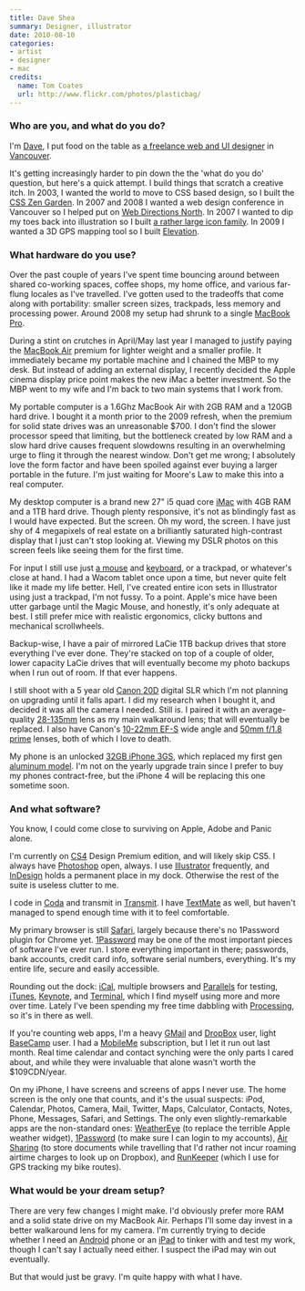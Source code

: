 ```yaml
---
title: Dave Shea
summary: Designer, illustrator
date: 2010-08-10
categories:
- artist
- designer
- mac
credits:
  name: Tom Coates
  url: http://www.flickr.com/photos/plasticbag/
---
```


### Who are you, and what do you do?

I'm [Dave](http://mezzoblue.com/ "Dave's website."), I put food on the table as [a freelance web and UI designer](http://brightcreative.com/ "Dave's design/web studio.") in [Vancouver](http://www.flickr.com/photos/tym/11168035/ "Dave's photo of the Vancouver skyline.").

It's getting increasingly harder to pin down the the 'what do you do' question, but here's a quick attempt. I build things that scratch a creative itch. In 2003, I wanted the world to move to CSS based design, so I built the [CSS Zen Garden](http://www.csszengarden.com/ "A site showing examples of what CSS can do."). In 2007 and 2008 I wanted a web design conference in Vancouver so I helped put on [Web Directions North](http://brightcreative.com/portfolio/events/ "The Canadian version of the Web Directions conference."). In 2007 I wanted to dip my toes back into illustration so I built [a rather large icon family](http://chalkwork.com/ "Dave's royalty-free icons."). In 2009 I wanted a 3D GPS mapping tool so I built [Elevation][].

### What hardware do you use?

Over the past couple of years I've spent time bouncing around between shared co-working spaces, coffee shops, my home office, and various far-flung locales as I've travelled. I've gotten used to the tradeoffs that come along with portability: smaller screen sizes, trackpads, less memory and processing power. Around 2008 my setup had shrunk to a single [MacBook Pro][macbook-pro].

During a stint on crutches in April/May last year I managed to justify paying the [MacBook Air][macbook-air] premium for lighter weight and a smaller profile. It immediately became my portable machine and I chained the MBP to my desk. But instead of adding an external display, I recently decided the Apple cinema display price point makes the new iMac a better investment. So the MBP went to my wife and I'm back to two main systems that I work from.

My portable computer is a 1.6Ghz MacBook Air with 2GB RAM and a 120GB hard drive. I bought it a month prior to the 2009 refresh, when the premium for solid state drives was an unreasonable $700. I don't find the slower processor speed that limiting, but the bottleneck created by low RAM and a slow hard drive causes frequent slowdowns resulting in an overwhelming urge to fling it through the nearest window. Don't get me wrong; I absolutely love the form factor and have been spoiled against ever buying a larger portable in the future. I'm just waiting for Moore's Law to make this into a real computer.

My desktop computer is a brand new 27" i5 quad core [iMac][] with 4GB RAM and a 1TB hard drive. Though plenty responsive, it's not as blindingly fast as I would have expected. But the screen. Oh my word, the screen. I have just shy of 4 megapixels of real estate on a brilliantly saturated high-contrast display that I just can't stop looking at. Viewing my DSLR photos on this screen feels like seeing them for the first time.

For input I still use just [a mouse][magic-mouse] and [keyboard][], or a trackpad, or whatever's close at hand. I had a Wacom tablet once upon a time, but never quite felt like it made my life better. Hell, I've created entire icon sets in Illustrator using just a trackpad, I'm not fussy. To a point. Apple's mice have been utter garbage until the Magic Mouse, and honestly, it's only adequate at best. I still prefer mice with realistic ergonomics, clicky buttons and mechanical scrollwheels.

Backup-wise, I have a pair of mirrored LaCie 1TB backup drives that store everything I've ever done. They're stacked on top of a couple of older, lower capacity LaCie drives that will eventually become my photo backups when I run out of room. If that ever happens.

I still shoot with a 5 year old [Canon 20D][eos-rebel-xt] digital SLR which I'm not planning on upgrading until it falls apart. I did my research when I bought it, and decided it was all the camera I needed. Still is. I paired it with an average-quality [28-135mm][ef-28mm-f2.8] lens as my main walkaround lens; that will eventually be replaced. I also have Canon's [10-22mm EF-S][ef-s-10-22mm-f3.5-4.5-usm] wide angle and [50mm f/1.8 prime][ef-50mm-f1.8-ii] lenses, both of which I love to death.

My phone is an unlocked [32GB iPhone 3GS][iphone-3gs], which replaced my first gen [aluminum model][iphone]. I'm not on the yearly upgrade train since I prefer to buy my phones contract-free, but the iPhone 4 will be replacing this one sometime soon.

### And what software?

You know, I could come close to surviving on Apple, Adobe and Panic alone.

I'm currently on [CS4][creative-suite] Design Premium edition, and will likely skip CS5. I always have [Photoshop][] open, always. I use [Illustrator][] frequently, and [InDesign][] holds a permanent place in my dock. Otherwise the rest of the suite is useless clutter to me.

I code in [Coda][] and transmit in [Transmit][]. I have [TextMate][] as well, but haven't managed to spend enough time with it to feel comfortable.

My primary browser is still [Safari][], largely because there's no 1Password plugin for Chrome yet. [1Password][] may be one of the most important pieces of software I've ever run. I store everything important in there; passwords, bank accounts, credit card info, software serial numbers, everything. It's my entire life, secure and easily accessible.

Rounding out the dock: [iCal][], multiple browsers and [Parallels][parallels-desktop] for testing, [iTunes][], [Keynote][], and [Terminal][], which I find myself using more and more over time. Lately I've been spending my free time dabbling with [Processing][], so it's in there as well.

If you're counting web apps, I'm a heavy [GMail][] and [DropBox][] user, light [BaseCamp][] user. I had a [MobileMe][mobile-me] subscription, but I let it run out last month. Real time calendar and contact synching were the only parts I cared about, and while they were invaluable that alone wasn't worth the $109CDN/year.

On my iPhone, I have screens and screens of apps I never use. The home screen is the only one that counts, and it's the usual suspects: iPod, Calendar, Photos, Camera, Mail, Twitter, Maps, Calculator, Contacts, Notes, Phone, Messages, Safari, and Settings. The only even slightly-remarkable apps are the non-standard ones: [WeatherEye][weathereye-ios] (to replace the terrible Apple weather widget), [1Password][1password-ios] (to make sure I can login to my accounts), [Air Sharing][air-sharing-ios] (to store documents while travelling that I'd rather not incur roaming airtime charges to look up on Dropbox), and [RunKeeper][runkeeper-ios] (which I use for GPS tracking my bike routes).

### What would be your dream setup?

There are very few changes I might make. I'd obviously prefer more RAM and a solid state drive on my MacBook Air. Perhaps I'll some day invest in a better walkaround lens for my camera. I'm currently trying to decide whether I need an [Android][] phone or an [iPad][] to tinker with and test my work, though I can't say I actually need either. I suspect the iPad may win out eventually.

But that would just be gravy. I'm quite happy with what I have.

[1password-ios]: https://apps.apple.com/us/app/1password-password-manager/id568903335 "Password storage software for the iPhone."
[1password]: https://1password.com "Password management software for Mac OS X."
[air-sharing-ios]: https://avatron.com/air-sharing-big-in-academia/ "A file sharing app for the iPhone."
[android]: https://developers.google.com/android/?csw=1 "A mobile phone platform."
[basecamp]: https://basecamp.com/ "Web-based project management."
[coda]: https://panic.com/coda/ "A single-window HTML/web tool for the Mac."
[creative-suite]: https://www.adobe.com/creativecloud.html "A collection of design tools."
[dropbox]: https://www.dropbox.com/ "Online syncing and storage."
[ef-28mm-f2.8]: http://web.archive.org/web/20151021223507/http://usa.canon.com:80/cusa/support/consumer/eos_slr_camera_systems/lenses/ef_28mm_f_2_8 "A lens for SLR cameras."
[ef-50mm-f1.8-ii]: https://www.usa.canon.com/cusa/consumer/products/cameras/ef_lens_lineup/ef_50mm_f_1_8_ii "A standard and medium telephoto camera lens."
[ef-s-10-22mm-f3.5-4.5-usm]: http://web.archive.org/web/20151024005028/http://www.usa.canon.com:80/cusa/consumer/products/cameras/ef_lens_lineup/ef_s_10_22mm_f_3_5_4_5_usm "A zoom lens for SLR cameras."
[elevation]: http://web.archive.org/web/20191229071100/http://exnihilo.mezzoblue.com:80/elevation/ "A GPS route visualiser."
[eos-rebel-xt]: https://en.wikipedia.org/wiki/Canon_EOS_350D "An 8 megapixel DSLR."
[gmail]: https://mail.google.com/mail/u/0/ "Web-based email."
[ical]: https://en.wikipedia.org/wiki/Calendar_(Apple) "The calendar software included with macOS."
[illustrator]: https://www.adobe.com/products/illustrator.html "A vector graphics editor."
[imac]: https://www.apple.com/imac-24/ "An all-in-one computer."
[indesign]: https://www.adobe.com/products/indesign.html "A desktop/web publishing application."
[ipad]: https://www.apple.com/ipad/ "A tablet device."
[iphone-3gs]: https://en.wikipedia.org/wiki/IPhone_3GS "A 3 megapixel smartphone."
[iphone]: https://en.wikipedia.org/wiki/IPhone_(1st_generation) "A smartphone."
[itunes]: https://www.apple.com/itunes/ "A jukebox application and online store."
[keyboard]: https://www.apple.com/us/shop/goto/mac/accessories "The keyboard."
[keynote]: https://www.apple.com/keynote/ "Presentation software for the Mac."
[macbook-air]: https://www.apple.com/macbook-air/ "A very thin laptop."
[macbook-pro]: https://www.apple.com/macbook-pro/ "A laptop."
[magic-mouse]: https://en.wikipedia.org/wiki/Magic_Mouse "A multi-touch mouse."
[mobile-me]: https://en.wikipedia.org/wiki/MobileMe "An online 'cloud' service (mail, calendar, etc)."
[parallels-desktop]: https://www.parallels.com/products/desktop/ "A PC emulator for the Mac."
[photoshop]: https://www.adobe.com/products/photoshop.html "A bitmap image editor."
[processing]: https://processing.org/ "A programming language/environment."
[runkeeper-ios]: https://runkeeper.com/cms/ "Software for tracking workouts."
[safari]: https://www.apple.com/safari/ "A fast web browser."
[terminal]: https://en.wikipedia.org/wiki/Terminal_(OS_X) "A console application included with Mac OS X."
[textmate]: https://macromates.com/ "A text editor for the Mac."
[transmit]: https://panic.com/transmit/ "An FTP/SFTP client for the Mac."
[weathereye-ios]: https://apps.apple.com/app/the-weather-network/id473299958 "A weather app for the iPhone."
